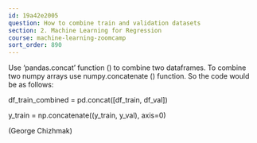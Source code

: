 ```yaml
---
id: 19a42e2005
question: How to combine train and validation datasets
section: 2. Machine Learning for Regression
course: machine-learning-zoomcamp
sort_order: 890
---
```


Use ‘pandas.concat’ function () to combine two dataframes. To combine two numpy arrays use numpy.concatenate () function. So the code would be as follows:

df_train_combined = pd.concat([df_train, df_val])

y_train = np.concatenate((y_train, y_val), axis=0)

(George Chizhmak)

